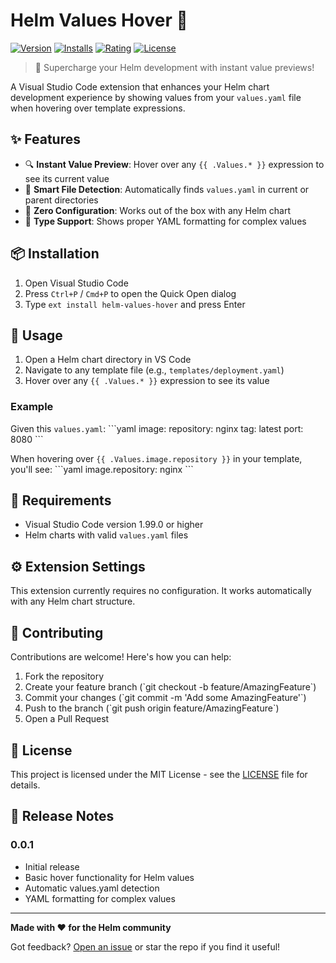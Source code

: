 # Helm Values Hover 🎡

[![Version](https://img.shields.io/visual-studio-marketplace/v/helm-values-hover)](https://marketplace.visualstudio.com/items?itemName=helm-values-hover)
[![Installs](https://img.shields.io/visual-studio-marketplace/i/helm-values-hover)](https://marketplace.visualstudio.com/items?itemName=helm-values-hover)
[![Rating](https://img.shields.io/visual-studio-marketplace/r/helm-values-hover)](https://marketplace.visualstudio.com/items?itemName=helm-values-hover)
[![License](https://img.shields.io/github/license/helm-values-hover)](LICENSE)

> 🚀 Supercharge your Helm development with instant value previews!

A Visual Studio Code extension that enhances your Helm chart development experience by showing values from your `values.yaml` file when hovering over template expressions.

## ✨ Features

- 🔍 **Instant Value Preview**: Hover over any `{{ .Values.* }}` expression to see its current value
- 📁 **Smart File Detection**: Automatically finds `values.yaml` in current or parent directories
- 🎯 **Zero Configuration**: Works out of the box with any Helm chart
- 💪 **Type Support**: Shows proper YAML formatting for complex values

## 📦 Installation

1. Open Visual Studio Code
2. Press `Ctrl+P` / `Cmd+P` to open the Quick Open dialog
3. Type `ext install helm-values-hover` and press Enter

## 🚀 Usage

1. Open a Helm chart directory in VS Code
2. Navigate to any template file (e.g., `templates/deployment.yaml`)
3. Hover over any `{{ .Values.* }}` expression to see its value

### Example

Given this `values.yaml`:
\`\`\`yaml
image:
  repository: nginx
  tag: latest
port: 8080
\`\`\`

When hovering over `{{ .Values.image.repository }}` in your template, you'll see:
\`\`\`yaml
image.repository: nginx
\`\`\`

## 🔧 Requirements

- Visual Studio Code version 1.99.0 or higher
- Helm charts with valid `values.yaml` files

## ⚙️ Extension Settings

This extension currently requires no configuration. It works automatically with any Helm chart structure.

## 🤝 Contributing

Contributions are welcome! Here's how you can help:

1. Fork the repository
2. Create your feature branch (\`git checkout -b feature/AmazingFeature\`)
3. Commit your changes (\`git commit -m 'Add some AmazingFeature'\`)
4. Push to the branch (\`git push origin feature/AmazingFeature\`)
5. Open a Pull Request

## 📝 License

This project is licensed under the MIT License - see the [LICENSE](LICENSE) file for details.

## 🎉 Release Notes

### 0.0.1
- Initial release
- Basic hover functionality for Helm values
- Automatic values.yaml detection
- YAML formatting for complex values

---

**Made with ❤️ for the Helm community**

Got feedback? [Open an issue](https://github.com/yourusername/helm-values-hover/issues) or star the repo if you find it useful!
